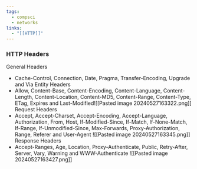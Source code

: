 ```yaml
---
tags:
  - compsci
  - networks
links:
  - "[[HTTP]]"
---
```

### HTTP Headers
General Headers
- Cache-Control, Connection, Date, Pragma, Transfer-Encoding, Upgrade and Via
Entity Headers
- Allow, Content-Base, Content-Encoding, Content-Language, Content-Length, Content-Location, Content-MD5, Content-Range, Content-Type, ETag, Expires and Last-Modified![[Pasted image 20240527163322.png]]
Request Headers
- Accept, Accept-Charset, Accept-Encoding, Accept-Language, Authorization, From, Host, If-Modified-Since, If-Match, If-None-Match, If-Range, If-Unmodified-Since, Max-Forwards, Proxy-Authorization, Range, Referer and User-Agent ![[Pasted image 20240527163345.png]]
Response Headers
- Accept-Ranges, Age, Location, Proxy-Authenticate, Public, Retry-After, Server, Vary, Warning and WWW-Authenticate ![[Pasted image 20240527163427.png]]
